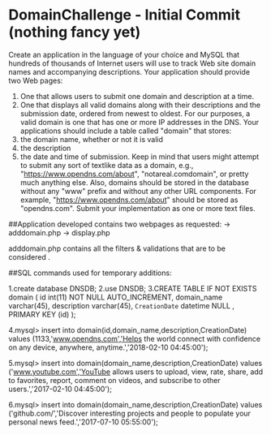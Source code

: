 # DomainChallenge - Initial Commit (nothing fancy yet)
Create an application in the language of your choice and MySQL that hundreds of thousands of
Internet users will use to track Web site domain names and accompanying descriptions.
Your application should provide two Web pages:
1. One that allows users to submit one domain and description at a time.
2. One that displays all valid domains along with their descriptions and the submission
date, ordered from newest to oldest.
For our purposes, a valid domain is one that has one or more IP addresses in the DNS.
Your applications should include a table called "domain" that stores:
1. the domain name, whether or not it is valid
2. the description
3. the date and time of submission.
Keep in mind that users might attempt to submit any sort of text­like data as a domain, e.g.,
"https://www.opendns.com/about", "notareal.comdomain", or pretty much anything else. Also,
domains should be stored in the database without any "www" prefix and without any other URL
components. For example, "https://www.opendns.com/about" should be stored as
"opendns.com". Submit your implementation as one or more text files.


##Application developed contains two webpages as requested:
-> adddomain.php 
-> display.php

adddomain.php contains all the filters & validations that are to be considered .


##SQL commands used for temporary additions:

1.create database DNSDB;
2.use DNSDB;
3.CREATE TABLE IF NOT EXISTS domain ( id int(11) NOT NULL AUTO_INCREMENT, domain_name varchar(45), description varchar(45), `CreationDate`  datetime NULL , PRIMARY KEY (id) );

4.mysql> insert into domain(id,domain_name,description,CreationDate) values (1133,'www.opendns.com','Helps the world connect with confidence on any device, anywhere, anytime.','2018-02-10 04:45:00');

5.mysql> insert into domain(domain_name,description,CreationDate) values ('www.youtube.com','YouTube allows users to upload, view, rate, share, add to favorites, report, comment on videos, and subscribe to other users.','2017-02-10 04:45:00');


6.mysql> insert into domain(domain_name,description,CreationDate) values ('github.com/','Discover interesting projects and people to populate your personal news feed.','2017-07-10 05:55:00');






